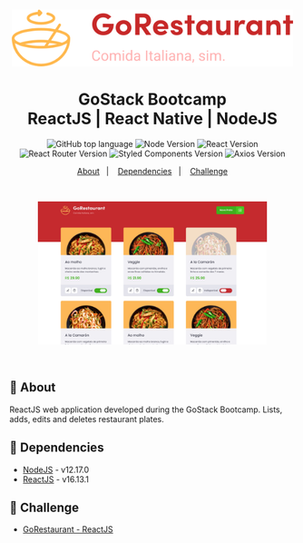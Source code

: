 <h1 align="center">
    <img alt="GoRestaurant" src=".github/logo.svg" height="100px" />
    <br><br>GoStack Bootcamp<br/>
    ReactJS | React Native | NodeJS
</h1>
<p align="center">
  <img alt="GitHub top language" src="https://img.shields.io/github/languages/top/marina-ferreira/go-restaurant?style=for-the-badge&logo=typescript">

  <img alt="Node Version" src="https://img.shields.io/badge/node-~12.17.0-87c001?style=for-the-badge&logo=node.js">

  <img alt="React Version" src="https://img.shields.io/badge/dynamic/json?color=01daff&url=https://raw.githubusercontent.com/marina-ferreira/go-restaurant/master/package.json&query=$.dependencies.react&label=react&logo=react&style=for-the-badge">

  <br />

  <img alt="React Router Version" src="https://img.shields.io/badge/dynamic/json?color=ca4245&url=https://raw.githubusercontent.com/marina-ferreira/go-restaurant/master/package.json&query=$.dependencies['react-router-dom']&label=react-router&logo=react-router&style=for-the-badge">

  <img alt="Styled Components Version" src="https://img.shields.io/badge/dynamic/json?color=de7aca&url=https://raw.githubusercontent.com/marina-ferreira/go-restaurant/master/package.json&query=$.dependencies['styled-components']&label=styled-components&logo=styled-components&style=for-the-badge">

  <img alt="Axios Version" src="https://img.shields.io/badge/dynamic/json?color=blueviolet&url=https://raw.githubusercontent.com/marina-ferreira/go-restaurant/master/package.json&query=$.dependencies.axios&label=axios&logo=axios&style=for-the-badge">

</p>

<p align="center">
  <a href="#bookmark-about">About</a>&nbsp;&nbsp;&nbsp;|&nbsp;&nbsp;&nbsp;
  <a href="#rocket-dependencies">Dependencies</a>&nbsp;&nbsp;&nbsp;|&nbsp;&nbsp;&nbsp;
  <a href="#link-links">Challenge</a>
</p>
<br />

<p align="center">
  <img alt="GoRestaurant Landing Page" width="80%" src="./.github/landing.jpg" />
</p>
<br />

## :bookmark: About

ReactJS web application developed during the GoStack Bootcamp. Lists, adds, edits and deletes restaurant plates.

## :floppy_disk: Dependencies

-  [NodeJS](https://nodejs.org/en/) - v12.17.0
-  [ReactJS](https://reactjs.org/) - v16.13.1

## :link: Challenge

- [GoRestaurant - ReactJS](https://github.com/rocketseat-education/bootcamp-gostack-desafios/tree/master/desafio-reactjs-crud)
